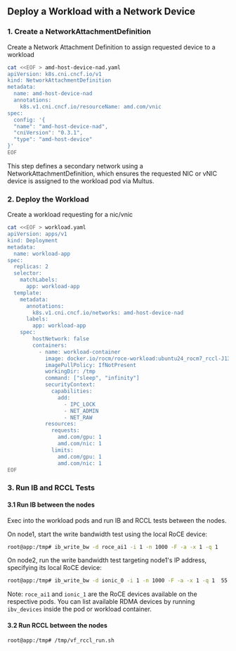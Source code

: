 ## Deploy a Workload with a Network Device

### 1. Create a NetworkAttachmentDefinition 

Create a Network Attachment Definition to assign requested device to a workload
```bash
cat <<EOF > amd-host-device-nad.yaml
apiVersion: k8s.cni.cncf.io/v1
kind: NetworkAttachmentDefinition
metadata:
  name: amd-host-device-nad
  annotations:
    k8s.v1.cni.cncf.io/resourceName: amd.com/vnic
spec:
  config: '{
  "name": "amd-host-device-nad",
  "cniVersion": "0.3.1",
  "type": "amd-host-device"
}'
EOF
```
This step defines a secondary network using a NetworkAttachmentDefinition, which ensures the requested NIC or vNIC device is assigned to the workload pod via Multus.

### 2. Deploy the Workload

Create a workload requesting for a nic/vnic
```bash
cat <<EOF > workload.yaml
apiVersion: apps/v1 
kind: Deployment 
metadata: 
  name: workload-app 
spec: 
  replicas: 2
  selector: 
    matchLabels: 
      app: workload-app 
  template: 
    metadata: 
      annotations: 
        k8s.v1.cni.cncf.io/networks: amd-host-device-nad
      labels: 
        app: workload-app
    spec:
        hostNetwork: false
        containers:
          - name: workload-container
            image: docker.io/rocm/roce-workload:ubuntu24_rocm7_rccl-J13A-1_anp-v1.1.0-4D_ainic-1.117.1-a-63
            imagePullPolicy: IfNotPresent
            workingDir: /tmp
            command: ["sleep", "infinity"]
            securityContext:
              capabilities:
                add: 
                  - IPC_LOCK
                  - NET_ADMIN
                  - NET_RAW   
            resources:
              requests:
                amd.com/gpu: 1
                amd.com/nic: 1
              limits:
                amd.com/gpu: 1
                amd.com/nic: 1
EOF
```

### 3. Run IB and RCCL Tests

#### 3.1 Run IB between the nodes
Exec into the workload pods and run IB and RCCL tests between the nodes. 

On node1, start the write bandwidth test using the local RoCE device:

```bash
root@app:/tmp# ib_write_bw -d roce_ai1 -i 1 -n 1000 -F -a -x 1 -q 1
```

On node2, run the write bandwidth test targeting node1's IP address, specifying its local RoCE device:
```bash
root@app:/tmp# ib_write_bw -d ionic_0 -i 1 -n 1000 -F -a -x 1 -q 1  55.1.1.56
```

Note:
`roce_ai1` and `ionic_1` are the RoCE devices available on the respective pods.
You can list available RDMA devices by running `ibv_devices` inside the pod or workload container.

#### 3.2 Run RCCL between the nodes

```bash
root@app:/tmp# /tmp/vf_rccl_run.sh
```
